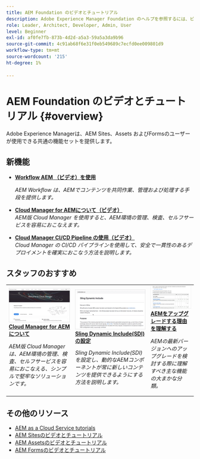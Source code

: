 ```yaml
---
title: AEM Foundation のビデオとチュートリアル
description: Adobe Experience Manager Foundation のヘルプを参照するには、ビデオとチュートリアルをご覧ください。
role: Leader, Architect, Developer, Admin, User
level: Beginner
exl-id: af0fe7fb-873b-4d2d-a5a3-59a5a3da9b96
source-git-commit: 4c91ab68f6e31f0eb549689c7ecfd0ee009801d9
workflow-type: tm+mt
source-wordcount: '215'
ht-degree: 1%

---
```


# AEM Foundation のビデオとチュートリアル {#overview}

Adobe Experience Managerは、AEM Sites、Assets およびFormsのユーザーが使用できる共通の機能セットを提供します。

<div id="whats-new-section">

## 新機能

* **[Workflow AEM （ビデオ）を使用](./workflow/use-workflow.md)**

   *AEM Workflow は、AEMでコンテンツを共同作業、管理および処理する手段を提供します。*

* **[Cloud Manager for AEMについて（ビデオ）](./cloud-manager/understand-cloud-manager-for-aem.md)**\
   *AEM版 Cloud Manager を使用すると、AEM環境の管理、検査、セルフサービスを容易におこなえます。*

* **[Cloud Manager CI/CD Pipeline の使用（ビデオ）](./cloud-manager/use-the-cicd-pipeline-in-cloud-manager-for-aem.md)**\
   *Cloud Manager の CI/CD パイプラインを使用して、安全で一貫性のあるデプロイメントを確実におこなう方法を説明します。*

</div>

<div id="recs-overview-body-1"></div>
<div id="recs-overview-body-2"></div>
<div id="recs-overview-body-3"></div>
<div id="recs-overview-body-4"></div>
<div id="recs-overview-body-5"></div>
<div id="recs-overview-body-6"></div>

<div id="staff-picks-section">

## スタッフのおすすめ

<table>
<tr>
  <td>
    <a href="./cloud-manager/understand-cloud-manager-for-aem.md">
    <img alt="Cloud Manager for AEMについて" src="./cloud-manager/assets/understand-cloud-manager-for-aem/thumbnail.png" />
    </a>
    <div>
     <a href="./cloud-manager/understand-cloud-manager-for-aem.md">
    <strong>Cloud Manager for AEMについて</strong>
    </a>
    </div>
    <p>
    <em>AEM版 Cloud Manager は、AEM環境の管理、検査、セルフサービスを容易におこなえる、シンプルで堅牢なソリューションです。</em>
    <p>
  </td>
   <td>
    <a href="./development/set-up-sling-dynamic-include.md">
    <img alt="Sling Dynamic Include(SDI) の設定" src="./development/assets/set-up-sling-dynamic-include/thumbnail.png" />
    </a>
     <div>
     <a href="./development/set-up-sling-dynamic-include.md">
    <strong>Sling Dynamic Include(SDI) の設定</strong>
    </a>
    </div>
    <p>
    <em>Sling Dynamic Include(SDI) を設定し、動的なAEMコンポーネントが常に新しいコンテンツを提供できるようにする方法を説明します。</em>
    <p>
  </td>
  <td>
    <a href="./administration/understand-reasons-to-upgrade.md">
    <img alt="AEMをアップグレードする理由について" src="./administration/assets/understand-reasons-to-upgrade/thumbnail.png" />
    </a>
    <div>
    <a href="./administration/understand-reasons-to-upgrade.md">
    <strong>AEMをアップグレードする理由を理解する</strong>
    </a>
    </div>
    <p>
    <em>AEMの最新バージョンへのアップグレードを検討する際に理解すべき主な機能の大まかな分類。</em>
    </p>
  </td>
</tr>
</table>

</div>

## その他のリソース

* [AEM as a Cloud Service tutorials](/help/cloud-service/overview.md)
* [AEM Sitesのビデオとチュートリアル](/help/sites/overview.md)
* [AEM Assetsのビデオとチュートリアル](/help/assets/overview.md)
* [AEM Formsのビデオとチュートリアル](/help/forms/overview.md)
